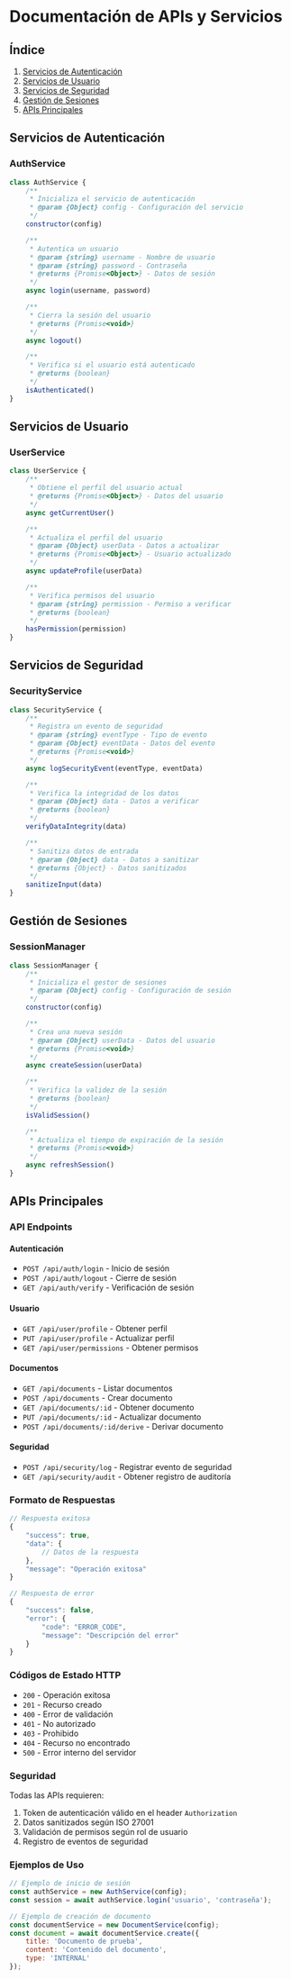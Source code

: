 # Documentación de APIs y Servicios

## Índice
1. [Servicios de Autenticación](#servicios-de-autenticación)
2. [Servicios de Usuario](#servicios-de-usuario)
3. [Servicios de Seguridad](#servicios-de-seguridad)
4. [Gestión de Sesiones](#gestión-de-sesiones)
5. [APIs Principales](#apis-principales)

## Servicios de Autenticación

### AuthService
```javascript
class AuthService {
    /**
     * Inicializa el servicio de autenticación
     * @param {Object} config - Configuración del servicio
     */
    constructor(config)

    /**
     * Autentica un usuario
     * @param {string} username - Nombre de usuario
     * @param {string} password - Contraseña
     * @returns {Promise<Object>} - Datos de sesión
     */
    async login(username, password)

    /**
     * Cierra la sesión del usuario
     * @returns {Promise<void>}
     */
    async logout()

    /**
     * Verifica si el usuario está autenticado
     * @returns {boolean}
     */
    isAuthenticated()
}
```

## Servicios de Usuario

### UserService
```javascript
class UserService {
    /**
     * Obtiene el perfil del usuario actual
     * @returns {Promise<Object>} - Datos del usuario
     */
    async getCurrentUser()

    /**
     * Actualiza el perfil del usuario
     * @param {Object} userData - Datos a actualizar
     * @returns {Promise<Object>} - Usuario actualizado
     */
    async updateProfile(userData)

    /**
     * Verifica permisos del usuario
     * @param {string} permission - Permiso a verificar
     * @returns {boolean}
     */
    hasPermission(permission)
}
```

## Servicios de Seguridad

### SecurityService
```javascript
class SecurityService {
    /**
     * Registra un evento de seguridad
     * @param {string} eventType - Tipo de evento
     * @param {Object} eventData - Datos del evento
     * @returns {Promise<void>}
     */
    async logSecurityEvent(eventType, eventData)

    /**
     * Verifica la integridad de los datos
     * @param {Object} data - Datos a verificar
     * @returns {boolean}
     */
    verifyDataIntegrity(data)

    /**
     * Sanitiza datos de entrada
     * @param {Object} data - Datos a sanitizar
     * @returns {Object} - Datos sanitizados
     */
    sanitizeInput(data)
}
```

## Gestión de Sesiones

### SessionManager
```javascript
class SessionManager {
    /**
     * Inicializa el gestor de sesiones
     * @param {Object} config - Configuración de sesión
     */
    constructor(config)

    /**
     * Crea una nueva sesión
     * @param {Object} userData - Datos del usuario
     * @returns {Promise<void>}
     */
    async createSession(userData)

    /**
     * Verifica la validez de la sesión
     * @returns {boolean}
     */
    isValidSession()

    /**
     * Actualiza el tiempo de expiración de la sesión
     * @returns {Promise<void>}
     */
    async refreshSession()
}
```

## APIs Principales

### API Endpoints

#### Autenticación
- `POST /api/auth/login` - Inicio de sesión
- `POST /api/auth/logout` - Cierre de sesión
- `GET /api/auth/verify` - Verificación de sesión

#### Usuario
- `GET /api/user/profile` - Obtener perfil
- `PUT /api/user/profile` - Actualizar perfil
- `GET /api/user/permissions` - Obtener permisos

#### Documentos
- `GET /api/documents` - Listar documentos
- `POST /api/documents` - Crear documento
- `GET /api/documents/:id` - Obtener documento
- `PUT /api/documents/:id` - Actualizar documento
- `POST /api/documents/:id/derive` - Derivar documento

#### Seguridad
- `POST /api/security/log` - Registrar evento de seguridad
- `GET /api/security/audit` - Obtener registro de auditoría

### Formato de Respuestas

```javascript
// Respuesta exitosa
{
    "success": true,
    "data": {
        // Datos de la respuesta
    },
    "message": "Operación exitosa"
}

// Respuesta de error
{
    "success": false,
    "error": {
        "code": "ERROR_CODE",
        "message": "Descripción del error"
    }
}
```

### Códigos de Estado HTTP

- `200` - Operación exitosa
- `201` - Recurso creado
- `400` - Error de validación
- `401` - No autorizado
- `403` - Prohibido
- `404` - Recurso no encontrado
- `500` - Error interno del servidor

### Seguridad

Todas las APIs requieren:
1. Token de autenticación válido en el header `Authorization`
2. Datos sanitizados según ISO 27001
3. Validación de permisos según rol de usuario
4. Registro de eventos de seguridad

### Ejemplos de Uso

```javascript
// Ejemplo de inicio de sesión
const authService = new AuthService(config);
const session = await authService.login('usuario', 'contraseña');

// Ejemplo de creación de documento
const documentService = new DocumentService(config);
const document = await documentService.create({
    title: 'Documento de prueba',
    content: 'Contenido del documento',
    type: 'INTERNAL'
});
``` 